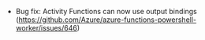 * Bug fix: Activity Functions can now use output bindings (https://github.com/Azure/azure-functions-powershell-worker/issues/646)